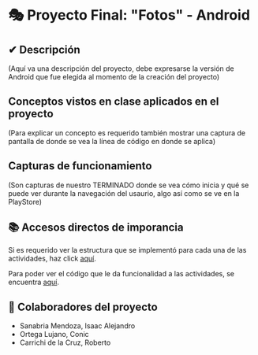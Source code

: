 # 🎭 Proyecto Final: "Fotos" - Android

## ✔ Descripción

(Aquí va una descripción del proyecto, debe expresarse la versión de Android que fue elegida al momento de la creación del proyecto)

## Conceptos vistos en clase aplicados en el proyecto

(Para explicar un concepto es requerido también mostrar una captura de pantalla de donde se vea la línea de código en donde se aplica)

## Capturas de funcionamiento

(Son capturas de nuestro TERMINADO donde se vea cómo inicia y qué se puede ver durante la navegación del usaurio, algo así como se ve en la PlayStore)

## 📚 Accesos directos de imporancia

Si es requerido ver la estructura que se implementó para cada una de las actividades, haz click [aquí](app/src/main/res/layout).

Para poder ver el código que le da funcionalidad a las actividades, se encuentra [aquí](app/src/main/java/com/proteco/fotos).

## 🤝 Colaboradores del proyecto

- Sanabria Mendoza, Isaac Alejandro
- Ortega Lujano, Conic
- Carrichi de la Cruz, Roberto
